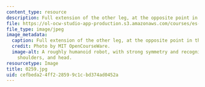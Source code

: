 ```yaml
---
content_type: resource
description: Full extension of the other leg, at the opposite point in the cycle.
file: https://ol-ocw-studio-app-production.s3.amazonaws.com/courses/es-293-lego-robotics-spring-2007/cefbeda24ff228599c1cbd374ad0452a_0259.jpg
file_type: image/jpeg
image_metadata:
  caption: Full extension of the other leg, at the opposite point in the cycle.
  credit: Photo by MIT OpenCourseWare.
  image-alt: A roughly humanoid robot, with strong symmetry and recognizable feet,
    shoulders, and head.
resourcetype: Image
title: 0259.jpg
uid: cefbeda2-4ff2-2859-9c1c-bd374ad0452a
---
```

